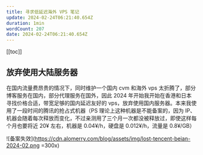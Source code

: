 ```yaml
---
title: 寻求低延迟海外 VPS 笔记
update: 2024-02-24T06:21:40.654Z
duration: 1min
wordCount: 207
date: 2024-02-24T06:21:40.654Z
---
```


[[toc]]

## 放弃使用大陆服务器

在国内流量费昂贵的情况下，同时维护一个国内 cvm 和海外 vps 太折腾了，部分博客服务在国内，部分代理服务在国外，因此 2024 年开始我开始在香港和日本寻找价格合适，带宽足够的国内延迟友好的 vps，放弃使用国内服务器。本来我使用了一段时间的腾讯的抢占式机器（PS 理论上这种机器是不能备案的，因为 IP、机器会随着每次释放而变化，不过亲测用了三个月一次都没被释放过，即使这样每个月也要将近 20¥ 左右，机器是 0.04¥/h，硬盘是 0.012¥/h，流量是 0.8¥/GB）

![备案失效](https://cdn.alomerry.com/blog/assets/img/lost-tencent-beian-2024-02.png =300x)
